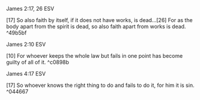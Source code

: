 James 2:17, 26 ESV

[17] So also faith by itself, if it does not have works, is dead...[26] For as the body apart from the spirit is dead, so also faith apart from works is dead. ^49b5bf

James 2:10 ESV

[10] For whoever keeps the whole law but fails in one point has become guilty of all of it.  ^c0898b

James 4:17 ESV

[17] So whoever knows the right thing to do and fails to do it, for him it is sin.  ^044667